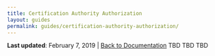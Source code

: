 ```yaml
---
title: Certification Authority Authorization
layout: guides
permalink: guides/certification-authority-authorization/
---
```


**Last updated**: February 7, 2019 \| [Back to Documentation]({{site.baseurl}}/docs/)
TBD TBD TBD
